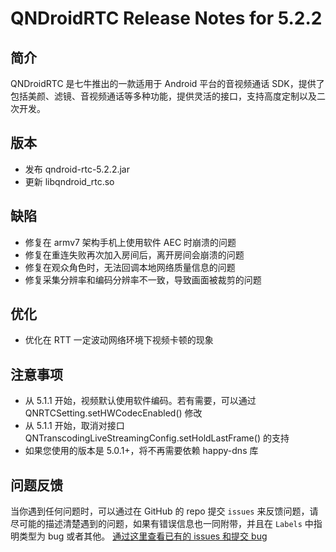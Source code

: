 # QNDroidRTC Release Notes for 5.2.2

## 简介

QNDroidRTC 是七牛推出的一款适用于 Android 平台的音视频通话 SDK，提供了包括美颜、滤镜、音视频通话等多种功能，提供灵活的接口，支持高度定制以及二次开发。

## 版本

- 发布 qndroid-rtc-5.2.2.jar
- 更新 libqndroid_rtc.so

## 缺陷

- 修复在 armv7 架构手机上使用软件 AEC 时崩溃的问题
- 修复在重连失败再次加入房间后，离开房间会崩溃的问题
- 修复在观众角色时，无法回调本地网络质量信息的问题
- 修复采集分辨率和编码分辨率不一致，导致画面被裁剪的问题

## 优化

- 优化在 RTT 一定波动网络环境下视频卡顿的现象

## 注意事项
- 从 5.1.1 开始，视频默认使用软件编码。若有需要，可以通过 QNRTCSetting.setHWCodecEnabled() 修改
- 从 5.1.1 开始，取消对接口 QNTranscodingLiveStreamingConfig.setHoldLastFrame() 的支持
- 如果您使用的版本是 5.0.1+，将不再需要依赖 happy-dns 库

## 问题反馈

当你遇到任何问题时，可以通过在 GitHub 的 repo 提交 `issues` 来反馈问题，请尽可能的描述清楚遇到的问题，如果有错误信息也一同附带，并且在 ```Labels``` 中指明类型为 bug 或者其他。 [通过这里查看已有的 issues 和提交 bug](https://github.com/pili-engineering/QNRTC-Android/issues)
